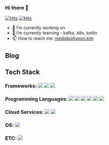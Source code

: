 ### Hi there 👋

[![Hits](https://hits.seeyoufarm.com/api/count/incr/badge.svg?url=https%3A%2F%2Fgithub.com%2FDoohyeon-Kim&count_bg=%2379C83D&title_bg=%23555555&icon=github.svg&icon_color=%23E7E7E7&title=hits&edge_flat=false)](https://hits.seeyoufarm.com) [![Hits](https://hits.seeyoufarm.com/api/count/incr/badge.svg?url=https%3A%2F%2Fmedium.com%2F%40doohyeon.kim&count_bg=%2379C83D&title_bg=%23555555&icon=medium.svg&icon_color=%23E7E7E7&title=hits&edge_flat=false)](https://hits.seeyoufarm.com)


- 🔭 I’m currently working on 
- 🌱 I’m currently learning - kafka, k8s, kotlin
- 📫 How to reach me: me@doohyeon.kim


## Blog
<!--
<a href="https://medium.com/@doohyeon.kim"><img src="https://img.shields.io/badge/Medium-12100E?style=for-the-badge&logo=medium"/></a> 
-->

## Tech Stack

### Frameworks: <img src="https://img.shields.io/badge/Spring-6DB33F?style=for-the-badge&logo=Spring&logoColor=FFFFFF"/> <img src="https://img.shields.io/badge/Flutter-02569B?style=for-the-badge&logo=Flutter&logoColor=FFFFFF"/> <img src="https://img.shields.io/badge/NestJS-E0234E?style=for-the-badge&logo=React&logoColor=FFFFFF"/>

### Programming Languages: <img src="https://img.shields.io/badge/Kotlin-7F52FF?style=for-the-badge&logo=Kotlin&logoColor=FFFFFF"/> <img src="https://img.shields.io/badge/Dart-0175C2?style=for-the-badge&logo=Dart&logoColor=FFFFFF"/> <img src="https://img.shields.io/badge/Java-007396?style=for-the-badge&logo=Java&logoColor=FFFFFF"> <img src="https://img.shields.io/badge/TypeScript-3178C6?style=for-the-badge&logo=TypeScript&logoColor=000000"/> <img src="https://img.shields.io/badge/-A8B9CC?style=for-the-badge&logo=C&logoColor=FFFFFF"/> <img src="https://img.shields.io/badge/C++-00599C?style=for-the-badge&logo=C++&logoColor=FFFFFF"/> 

### Cloud Services: <img src="https://img.shields.io/badge/AWS-232F3E?style=for-the-badge&logo=Amazon-AWS&logoColor=FFFFFF"/> <img src="https://img.shields.io/badge/Firebase-FFCA28?style=for-the-badge&logo=Firebase&logoColor=FFFFFF"/> 

### OS: <img src="https://img.shields.io/badge/Linux-FCC624?style=for-the-badge&logo=Linux&logoColor=000000"/> 

### ETC: <img src="https://img.shields.io/badge/ROS-22314E?style=for-the-badge&logo=ROS&logoColor=FFFFFF"/>


<!--
![Doohyeon Kim's GitHub stats](https://github-readme-stats.vercel.app/api?username=Doohyeon-Kim&show_icons=true&theme=midnight-purple)
-->
